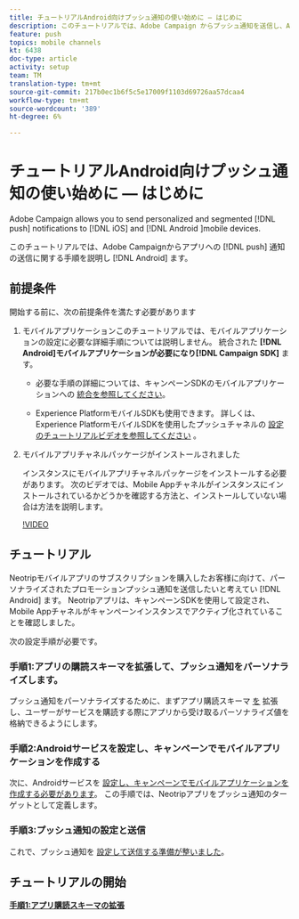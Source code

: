 ```yaml
---
title: チュートリアルAndroid向けプッシュ通知の使い始めに — はじめに
description: このチュートリアルでは、Adobe Campaign からプッシュ通知を送信し、Android アプリでこれらの通知を受信する手順について説明します。
feature: push
topics: mobile channels
kt: 6438
doc-type: article
activity: setup
team: TM
translation-type: tm+mt
source-git-commit: 217b0ec1b6f5c5e17009f1103d69726aa57dcaa4
workflow-type: tm+mt
source-wordcount: '389'
ht-degree: 6%

---
```



# チュートリアルAndroid向けプッシュ通知の使い始めに — はじめに

Adobe Campaign allows you to send personalized and segmented [!DNL push] notifications to [!DNL iOS] and [!DNL Android ]mobile devices.

このチュートリアルでは、Adobe Campaignからアプリへの [!DNL push] 通知の送信に関する手順を説明し [!DNL Android] ます。

## 前提条件

開始する前に、次の前提条件を満たす必要があります

1) モバイルアプリケーションこのチュートリアルでは、モバイルアプリケーションの設定に必要な詳細手順については説明しません。 統合された **[!DNL Android]モバイルアプリケーションが必要になり[!DNL Campaign SDK]** ます。

   * 必要な手順の詳細については、キャンペーンSDKのモバイルアプリケーションへの [統合を参照してください](https://experienceleague.adobe.com/docs/campaign-classic/using/sending-messages/sending-push-notifications/integrating-campaign-sdk-into-the-mobile-application.html)。

   * Experience PlatformモバイルSDKも使用できます。 詳しくは、Experience PlatformモバイルSDKを使用したプッシュチャネルの [設定のチュートリアルビデオを参照してください](https://experienceleague.adobe.com/docs/campaign-classic-learn/tutorials/sending-messages/push-channel/configure-push-using-aep-mobile-sdk.html) 。

2) モバイルアプリチャネルパッケージがインストールされました

   インスタンスにモバイルアプリチャネルパッケージをインストールする必要があります。 次のビデオでは、Mobile Appチャネルがインスタンスにインストールされているかどうかを確認する方法と、インストールしていない場合は方法を説明します。

   [!VIDEO](https://video.tv.adobe.com/v/326544?quality=12)

## チュートリアル

Neotripモバイルアプリのサブスクリプションを購入したお客様に向けて、パーソナライズされたプロモーションプッシュ通知を送信したいと考えてい [!DNL Android] ます。 Neotripアプリは、キャンペーンSDKを使用して設定され、Mobile Appチャネルがキャンペーンインスタンスでアクティブ化されていることを確認しました。

次の設定手順が必要です。

### 手順1:アプリの購読スキーマを拡張して、プッシュ通知をパーソナライズします。

プッシュ通知をパーソナライズするために、まずアプリ購読スキーマ [を](/help/tutorial-getting-started-with-push-notifications-for-android/extending-the-app-subscription-schema.md) 拡張し、ユーザーがサービスを購読する際にアプリから受け取るパーソナライズ値を格納できるようにします。

### 手順2:Androidサービスを設定し、キャンペーンでモバイルアプリケーションを作成する

次に、Androidサービスを [設定し、キャンペーンでモバイルアプリケーションを作成する必要があります](/help/tutorial-getting-started-with-push-notifications-for-android/configuring-an-android-service-in-campaign.md)。 この手順では、Neotripアプリをプッシュ通知のターゲットとして定義します。

### 手順3:プッシュ通知の設定と送信

これで、プッシュ通知を [設定して送信する準備が整いました](/help/tutorial-getting-started-with-push-notifications-for-android/configuring-and-sending-push-notifications.md)。

## チュートリアルの開始

**[手順1:アプリ購読スキーマの拡張](/help/tutorial-getting-started-with-push-notifications-for-android/extending-the-app-subscription-schema.md)**
